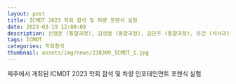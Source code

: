 ```yaml
---
layout: post
title: ICMDT 2023 학회 참석 및 차량 포렌식 실험
date: 2023-03-19 12:00:00
description: 신영훈 (통합과정), 김성범 (통합과정), 김민주 (통합과정), 유건 (석사과정), 오수빈 (석사과정), 김동현 (인턴), 손태식 교수님
tags: ICMDT
categories: 학회참석
thumbnail: assets/img/news/230309_ICMDT_1.jpg
---
```


제주에서 개최된 ICMDT 2023 학회 참석 및 차량 인포테인먼트 포렌식 실험